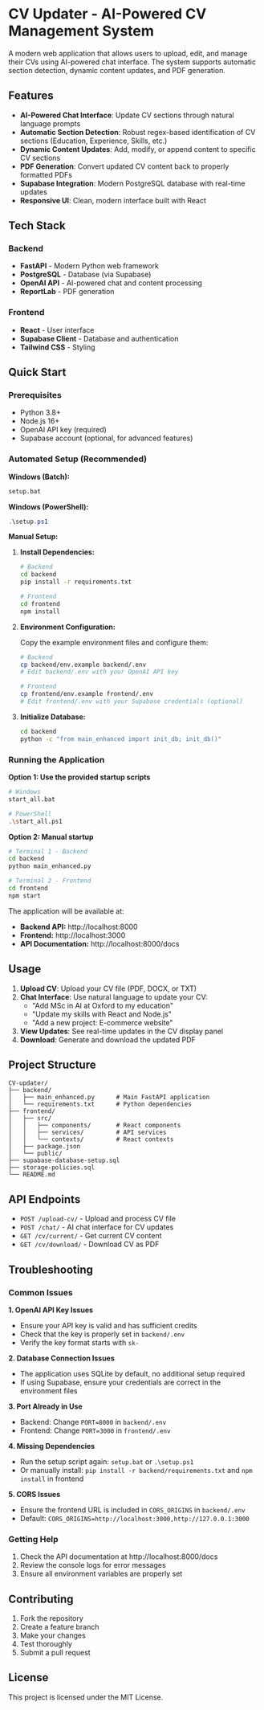 # CV Updater - AI-Powered CV Management System

A modern web application that allows users to upload, edit, and manage their CVs using AI-powered chat interface. The system supports automatic section detection, dynamic content updates, and PDF generation.

## Features

- **AI-Powered Chat Interface**: Update CV sections through natural language prompts
- **Automatic Section Detection**: Robust regex-based identification of CV sections (Education, Experience, Skills, etc.)
- **Dynamic Content Updates**: Add, modify, or append content to specific CV sections
- **PDF Generation**: Convert updated CV content back to properly formatted PDFs
- **Supabase Integration**: Modern PostgreSQL database with real-time updates
- **Responsive UI**: Clean, modern interface built with React

## Tech Stack

### Backend
- **FastAPI** - Modern Python web framework
- **PostgreSQL** - Database (via Supabase)
- **OpenAI API** - AI-powered chat and content processing
- **ReportLab** - PDF generation

### Frontend
- **React** - User interface
- **Supabase Client** - Database and authentication
- **Tailwind CSS** - Styling

## Quick Start

### Prerequisites
- Python 3.8+
- Node.js 16+
- OpenAI API key (required)
- Supabase account (optional, for advanced features)

### Automated Setup (Recommended)

**Windows (Batch):**
```bash
setup.bat
```

**Windows (PowerShell):**
```powershell
.\setup.ps1
```

**Manual Setup:**

1. **Install Dependencies:**
   ```bash
   # Backend
   cd backend
   pip install -r requirements.txt
   
   # Frontend
   cd frontend
   npm install
   ```

2. **Environment Configuration:**
   
   Copy the example environment files and configure them:
   ```bash
   # Backend
   cp backend/env.example backend/.env
   # Edit backend/.env with your OpenAI API key
   
   # Frontend
   cp frontend/env.example frontend/.env
   # Edit frontend/.env with your Supabase credentials (optional)
   ```

3. **Initialize Database:**
   ```bash
   cd backend
   python -c "from main_enhanced import init_db; init_db()"
   ```

### Running the Application

**Option 1: Use the provided startup scripts**
```bash
# Windows
start_all.bat

# PowerShell
.\start_all.ps1
```

**Option 2: Manual startup**
```bash
# Terminal 1 - Backend
cd backend
python main_enhanced.py

# Terminal 2 - Frontend
cd frontend
npm start
```

The application will be available at:
- **Backend API:** http://localhost:8000
- **Frontend:** http://localhost:3000
- **API Documentation:** http://localhost:8000/docs

## Usage

1. **Upload CV**: Upload your CV file (PDF, DOCX, or TXT)
2. **Chat Interface**: Use natural language to update your CV:
   - "Add MSc in AI at Oxford to my education"
   - "Update my skills with React and Node.js"
   - "Add a new project: E-commerce website"
3. **View Updates**: See real-time updates in the CV display panel
4. **Download**: Generate and download the updated PDF

## Project Structure

```
CV-updater/
├── backend/
│   ├── main_enhanced.py      # Main FastAPI application
│   └── requirements.txt      # Python dependencies
├── frontend/
│   ├── src/
│   │   ├── components/       # React components
│   │   ├── services/         # API services
│   │   └── contexts/         # React contexts
│   ├── package.json
│   └── public/
├── supabase-database-setup.sql
├── storage-policies.sql
└── README.md
```

## API Endpoints

- `POST /upload-cv/` - Upload and process CV file
- `POST /chat/` - AI chat interface for CV updates
- `GET /cv/current/` - Get current CV content
- `GET /cv/download/` - Download CV as PDF

## Troubleshooting

### Common Issues

**1. OpenAI API Key Issues**
- Ensure your API key is valid and has sufficient credits
- Check that the key is properly set in `backend/.env`
- Verify the key format starts with `sk-`

**2. Database Connection Issues**
- The application uses SQLite by default, no additional setup required
- If using Supabase, ensure your credentials are correct in the environment files

**3. Port Already in Use**
- Backend: Change `PORT=8000` in `backend/.env`
- Frontend: Change `PORT=3000` in `frontend/.env`

**4. Missing Dependencies**
- Run the setup script again: `setup.bat` or `.\setup.ps1`
- Or manually install: `pip install -r backend/requirements.txt` and `npm install` in frontend

**5. CORS Issues**
- Ensure the frontend URL is included in `CORS_ORIGINS` in `backend/.env`
- Default: `CORS_ORIGINS=http://localhost:3000,http://127.0.0.1:3000`

### Getting Help

1. Check the API documentation at http://localhost:8000/docs
2. Review the console logs for error messages
3. Ensure all environment variables are properly set

## Contributing

1. Fork the repository
2. Create a feature branch
3. Make your changes
4. Test thoroughly
5. Submit a pull request

## License

This project is licensed under the MIT License. 